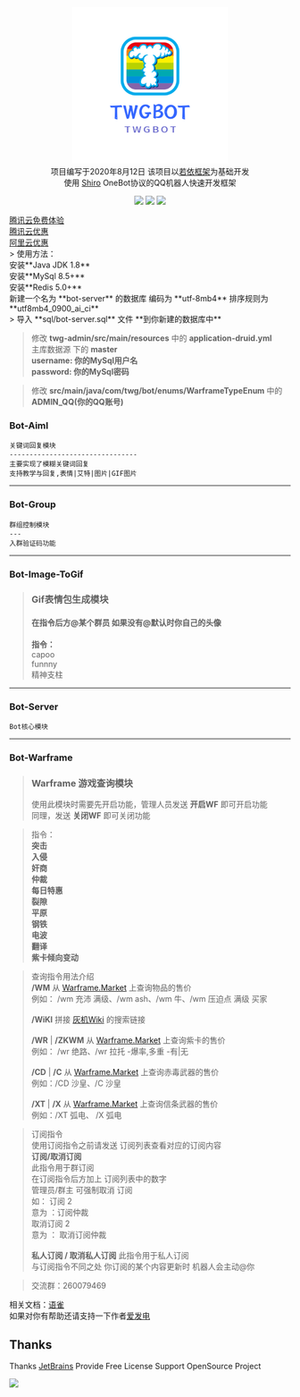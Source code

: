 <div align="center">
<img src = ".github/logo.png" width="280" height="280" alt="TWGBot"/><br>
项目编写于2020年8月12日
该项目以<a href="https://gitee.com/y_project/RuoYi-Vue" target="_blank">若依框架</a>为基础开发<br>
使用 <a href="https://github.com/MisakaTAT/Shiro" target="_blank">Shiro</a> OneBot协议的QQ机器人快速开发框架</br>

![](https://img.shields.io/badge/JDK-1.8+-brightgreen)
![](https://img.shields.io/badge/MySql-8.5-green)
![](https://img.shields.io/badge/Redis-5.0+-green)

</div>
<a href="https://cloud.tencent.com/act/free">腾讯云免费体验</a></br>
<a href="https://cloud.tencent.com/act/pro/cps_3?fromSource=gwzcw.6688284.6688284.6688284&cps_key=ae3b8b6e55495d8bc53f2227ea0273d8" target="_blank">腾讯云优惠</a></br>
<a href="https://www.aliyun.com/minisite/goods?userCode=8dt5pt0g&share_source=copy_link" target="_blank">阿里云优惠</a><br>
> 使用方法：<br>
安装**Java JDK 1.8** <br>
安装**MySql 8.5+** <br>
安装**Redis 5.0+** <br>
新建一个名为 **bot-server** 的数据库 编码为 **utf-8mb4** 排序规则为 **utf8mb4_0900_ai_ci**<br>
> 导入 **sql/bot-server.sql** 文件 **到你新建的数据库中**


> 修改 **twg-admin/src/main/resources** 中的 **application-druid.yml** <br>
> 主库数据源 下的 **master** <br>
**username: 你的MySql用户名**<br>
**password: 你的MySql密码**

> 修改 **src/main/java/com/twg/bot/enums/WarframeTypeEnum** 中的 **ADMIN_QQ(你的QQ账号)** <br>

### Bot-Aiml

    关键词回复模块
    --------------------------------
    主要实现了模糊关键词回复
    支持教学与回复,表情|艾特|图片|GIF图片

---------------

### Bot-Group

    群组控制模块
    ---
    入群验证码功能

---

### Bot-Image-ToGif

> ### Gif表情包生成模块
> #### 在指令后方@某个群员 如果没有@默认时你自己的头像
> **指令：**<br>
> capoo <br>
> funnny<br>
> 精神支柱<br>
---

### Bot-Server

    Bot核心模块

---

### Bot-Warframe

> ### Warframe 游戏查询模块
> 使用此模块时需要先开启功能，管理人员发送 **开启WF** 即可开启功能
> <br> 同理，发送 **关闭WF** 即可关闭功能


> 指令：<br>
> **突击**<br>
> **入侵**<br>
> **奸商**<br>
> **仲裁**<br>
> **每日特惠**<br>
> **裂隙**<br>
> **平原**<br>
> **钢铁**<br>
> **电波**<br>
> **翻译**<br>
> **紫卡倾向变动**<br>

> 查询指令用法介绍 <br>
> **/WM** 从 <a href="https://warframe.market/" target="_blank">Warframe.Market</a> 上查询物品的售价<br>
> 例如： /wm 充沛 满级、/wm ash、/wm 牛、/wm 压迫点 满级 买家 <br><br>
> **/WiKI** 拼接 <a href="https://warframe.huijiwiki.com/">灰机Wiki</a> 的搜索链接 <br><br>
> **/WR** | **/ZKWM** 从 <a href="https://warframe.market/" target="_blank">Warframe.Market</a> 上查询紫卡的售价<br>
> 例如： /wr 绝路、/wr 拉托 -爆率,多重 -有|无 <br><br>
> **/CD** | **/C** 从 <a href="https://warframe.market/" target="_blank">Warframe.Market</a> 上查询赤毒武器的售价<br>
> 例如：/CD 沙皇、/C 沙皇 <br><br>
> **/XT** | **/X** 从 <a href="https://warframe.market/" target="_blank">Warframe.Market</a> 上查询信条武器的售价<br>
> 例如：/XT 弧电、 /X 弧电

> 订阅指令<br>
> 使用订阅指令之前请发送 订阅列表查看对应的订阅内容<br>
> **订阅/取消订阅**<br>
> 此指令用于群订阅<br>
在订阅指令后方加上 订阅列表中的数字<br>
管理员/群主 可强制取消 订阅<br>
如： 订阅 2<br>
意为 ：订阅仲裁<br>
取消订阅 2<br>
意为 ： 取消订阅仲裁
> <br><br>
> **私人订阅 / 取消私人订阅**
> 此指令用于私人订阅 <br>与订阅指令不同之处 你订阅的某个内容更新时 机器人会主动@你

> 交流群：260079469

相关文档：<a href="https://www.yuque.com/kingprimes/twgbot" target="_blank">语雀</a><br>
如果对你有帮助还请支持一下作者<a href="https://afdian.net/@KingPrimes" target="_blank">爱发电</a>

Thanks
---
Thanks <a href="https://www.jetbrains.com/?from=TWGBot" rel="nofollow" target="_blank">JetBrains</a> Provide Free
License Support OpenSource Project

<img src="https://camo.githubusercontent.com/5816b4341e77865c19606305fd5d007098f269e38b92dae5ce93191b45e20af8/68747470733a2f2f6d696b7561632e636f6d2f696d616765732f6a6574627261696e732d76617269616e742d332e706e67" width="200" data-canonical-src="https://mikuac.com/images/jetbrains-variant-3.png" style="max-width: 100%;">

